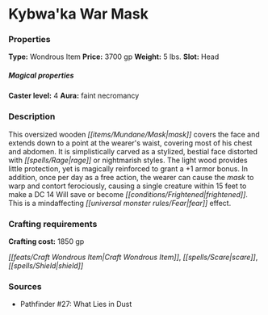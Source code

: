 ﻿---
Title: "Kybwa'ka War Mask"
Type: "Wondrous Item"
Price: "3700 gp"
Weight: "5 lbs."
Slot: "Head"
Caster level: "4"
Aura: "faint necromancy"
Description: |
  "This oversized wooden mask covers the face and extends down to a point at the wearer's waist, covering most of his chest and abdomen. It is simplistically carved as a stylized, bestial face distorted with rage or nightmarish styles. The light wood provides little protection, yet is magically reinforced to grant a +1 armor bonus. In addition, once per day as a free action, the wearer can cause the mask to warp and contort ferociously, causing a single creature within 15 feet to make a DC 14 Will save or become frightened. This is a mindaffecting fear effect."
Crafting cost: "1850 gp"
Sources: "['Pathfinder #27: What Lies in Dust']"
---

# Kybwa'ka War Mask

### Properties

**Type:** Wondrous Item **Price:** 3700 gp **Weight:** 5 lbs. **Slot:** Head

##### Magical properties

**Caster level:** 4 **Aura:** faint necromancy

### Description

This oversized wooden _[[items/Mundane/Mask|mask]]_ covers the face and extends down to a point at the wearer's waist, covering most of his chest and abdomen. It is simplistically carved as a stylized, bestial face distorted with _[[spells/Rage|rage]]_ or nightmarish styles. The light wood provides little protection, yet is magically reinforced to grant a +1 armor bonus. In addition, once per day as a free action, the wearer can cause the _mask_ to warp and contort ferociously, causing a single creature within 15 feet to make a DC 14 Will save or become _[[conditions/Frightened|frightened]]_. This is a mindaffecting _[[universal monster rules/Fear|fear]]_ effect.

### Crafting requirements

**Crafting cost:** 1850 gp

_[[feats/Craft Wondrous Item|Craft Wondrous Item]]_, _[[spells/Scare|scare]]_, _[[spells/Shield|shield]]_

### Sources

* Pathfinder #27: What Lies in Dust